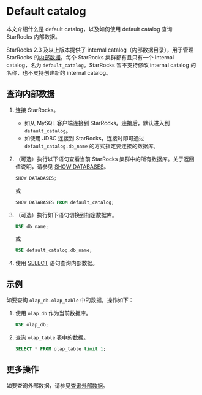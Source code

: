 # Default catalog

本文介绍什么是 default catalog，以及如何使用 default catalog 查询 StarRocks 内部数据。

StarRocks 2.3 及以上版本提供了 internal catalog（内部数据目录），用于管理 StarRocks 的[内部数据](../catalog/catalog_overview.md#基本概念)。每个 StarRocks 集群都有且只有一个 internal catalog，名为 `default_catalog`。StarRocks 暂不支持修改 internal catalog 的名称，也不支持创建新的 internal catalog。

## 查询内部数据

1. 连接 StarRocks。
   - 如从 MySQL 客户端连接到 StarRocks。连接后，默认进入到 `default_catalog`。
   - 如使用 JDBC 连接到 StarRocks，连接时即可通过 `default_catalog.db_name` 的方式指定要连接的数据库。
2. （可选）执行以下语句查看当前 StarRocks 集群中的所有数据库。关于返回值说明，请参见 [SHOW DATABASES](/sql-reference/sql-statements/data-manipulation/SHOW%20DATABASES.md)。

    ```SQL
    SHOW DATABASES;
    ```

    或

    ```SQL
    SHOW DATABASES FROM default_catalog;
    ```

3. （可选）执行如下语句切换到指定数据库。

    ```SQL
    USE db_name;
    ```

    或

    ```SQL
    USE default_catalog.db_name;
    ```

4. 使用 [SELECT](/sql-reference/sql-statements/data-manipulation/SELECT.md) 语句查询内部数据。

## 示例

如要查询 `olap_db.olap_table` 中的数据，操作如下：

1. 使用 `olap_db` 作为当前数据库。

    ```SQL
    USE olap_db;
    ```

2. 查询 `olap_table` 表中的数据。

    ```SQL
    SELECT * FROM olap_table limit 1;
    ```

## 更多操作

如要查询外部数据，请参见[查询外部数据](/data_source/catalog/query_external_data.md)。
